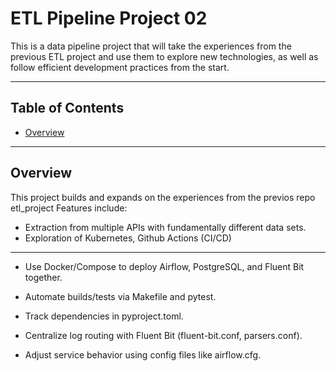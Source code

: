 # ETL Pipeline Project 02

This is a data pipeline project that will take the experiences from the previous ETL project and use them to explore new technologies, as well as follow efficient development practices from the start.

---

## Table of Contents

- [Overview](#overview)

---

## Overview

This project builds and expands on the experiences from the previos repo etl_project Features include:

- Extraction from multiple APIs with fundamentally different data sets.
- Exploration of Kubernetes, Github Actions (CI/CD)

---

- Use Docker/Compose to deploy Airflow, PostgreSQL, and Fluent Bit together.

- Automate builds/tests via Makefile and pytest.

- Track dependencies in pyproject.toml.

- Centralize log routing with Fluent Bit (fluent-bit.conf, parsers.conf).

- Adjust service behavior using config files like airflow.cfg.